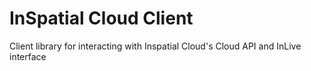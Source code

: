 # InSpatial Cloud Client
Client library for interacting with Inspatial Cloud's Cloud API and InLive interface
